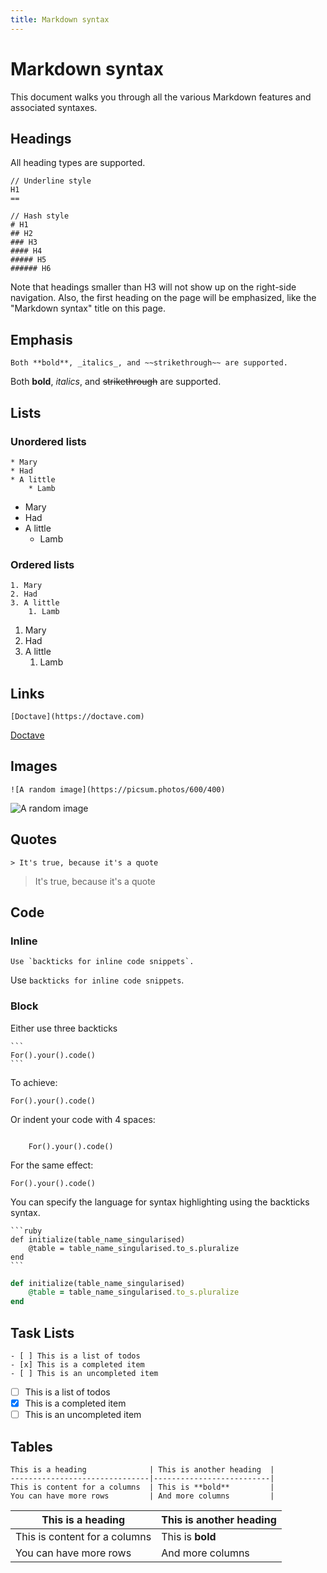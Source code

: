 ```yaml
---
title: Markdown syntax
---
```


Markdown syntax
===============

This document walks you through all the various Markdown features and associated syntaxes.

## Headings

All heading types are supported.

```
// Underline style
H1
==

// Hash style
# H1
## H2
### H3
#### H4
##### H5
###### H6
```

Note that headings smaller than H3 will not show up on the right-side navigation. Also, the first
heading on the page will be emphasized, like the "Markdown syntax" title on this page.

## Emphasis

```
Both **bold**, _italics_, and ~~strikethrough~~ are supported.
```

Both **bold**, _italics_, and ~~strikethrough~~ are supported.

## Lists

### Unordered lists

```
* Mary
* Had
* A little
    * Lamb
```

* Mary
* Had
* A little
    * Lamb

### Ordered lists

```
1. Mary
2. Had
3. A little
    1. Lamb
```

1. Mary
2. Had
3. A little
    1. Lamb

## Links

```
[Doctave](https://doctave.com)
```

[Doctave](https://doctave.com)

## Images

```
![A random image](https://picsum.photos/600/400)
```

![A random image](https://picsum.photos/600/400)

## Quotes

```
> It's true, because it's a quote
```

> It's true, because it's a quote

## Code

### Inline

```
Use `backticks for inline code snippets`.
```

Use `backticks for inline code snippets`.

### Block

Either use three backticks
~~~
```
For().your().code()
```
~~~

To achieve:

````
For().your().code()
````

Or indent your code with 4 spaces:
````

    For().your().code()

````

For the same effect:

    For().your().code()

You can specify the language for syntax highlighting using the backticks syntax.

~~~
```ruby
def initialize(table_name_singularised)
    @table = table_name_singularised.to_s.pluralize
end
```
~~~

```ruby
def initialize(table_name_singularised)
    @table = table_name_singularised.to_s.pluralize
end
```

## Task Lists

```
- [ ] This is a list of todos
- [x] This is a completed item
- [ ] This is an uncompleted item
```

- [ ] This is a list of todos
- [x] This is a completed item
- [ ] This is an uncompleted item

## Tables

```
This is a heading              | This is another heading  |
-------------------------------|--------------------------|
This is content for a columns  | This is **bold**         |
You can have more rows         | And more columns         |
```

This is a heading              | This is another heading  |
-------------------------------|--------------------------|
This is content for a columns  | This is **bold**         |
You can have more rows         | And more columns         |
